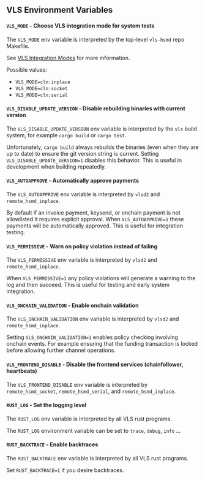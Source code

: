 ## VLS Environment Variables

#### `VLS_MODE` - Choose VLS integration mode for system tests

The `VLS_MODE` env variable is interpreted by the top-level `vls-hsmd` repo Makefile.

See [VLS Integration Modes](https://gitlab.com/lightning-signer/docs/-/blob/master/overview/README.md#vls-integration-modes)
for more information.

Possible values:
- `VLS_MODE=cln:inplace`
- `VLS_MODE=cln:socket`
- `VLS_MODE=cln:serial`

#### `VLS_DISABLE_UPDATE_VERSION` - Disable rebuilding binaries with current version

The `VLS_DISABLE_UPDATE_VERSION` env variable is interpreted by the
`vls` build system, for example `cargo build` or `cargo test`.

Unfortunately, `cargo build` always rebuilds the binaries (even when they are up to date) to
ensure the git version string is current.  Setting `VLS_DISABLE_UPDATE_VERSION=1` disables
this behavior.  This is useful in development when building repeatedly.

#### `VLS_AUTOAPPROVE` - Automatically approve payments

The `VLS_AUTOAPPROVE` env variable is interpreted by `vlsd2` and `remote_hsmd_inplace`.

By default if an invoice payment, keysend, or onchain payment is not allowlisted it requires
explicit approval.  When `VLS_AUTOAPPROVE=1` these payments will be automatically approved.
This is useful for integration testing.

#### `VLS_PERMISSIVE` - Warn on policy violation instead of failing

The `VLS_PERMISSIVE` env variable is interpreted by `vlsd2` and `remote_hsmd_inplace`.

When `VLS_PERMISSIVE=1` any policy violations will generate a warning to the log and then succeed.
This is useful for testing and early system integration.

#### `VLS_ONCHAIN_VALIDATION` - Enable onchain validation

The `VLS_ONCHAIN_VALIDATION` env variable is interpreted by `vlsd2` and `remote_hsmd_inplace`.

Setting `VLS_ONCHAIN_VALIDATION=1` enables policy checking involving onchain events.  For
example ensuring that the funding transaction is locked before allowing further channel
operations.

#### `VLS_FRONTEND_DISABLE` - Disable the frontend services (chainfollower, heartbeats)

The `VLS_FRONTEND_DISABLE` env variable is interpreted by
`remote_hsmd_socket`, `remote_hsmd_serial`, and `remote_hsmd_inplace`.

#### `RUST_LOG` - Set the logging level

The `RUST_LOG` env variable is interpreted by all VLS rust programs.

The `RUST_LOG` environment variable can be set to `trace`, `debug`, `info` ...

#### `RUST_BACKTRACE` - Enable backtraces

The `RUST_BACKTRACE` env variable is interpreted by all VLS rust programs.

Set `RUST_BACKTRACE=1` if you desire backtraces.

